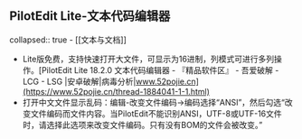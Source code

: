 ## PilotEdit Lite-文本代码编辑器
collapsed:: true
	- [[文本与文档]]
- Lite版免费，支持快速打开大文件，可显示为16进制，列模式可进行多列操作。[PilotEdit Lite 18.2.0 文本代码编辑器 - 『精品软件区』 - 吾爱破解 - LCG - LSG |安卓破解|病毒分析|www.52pojie.cn](https://www.52pojie.cn/thread-1884041-1-1.html)
- 打开中文文件显示乱码：编辑-改变文件编码->编码选择“ANSI”，然后勾选“改变文件编码而文件内容。当PilotEdit不能识别ANSI，UTF-8或UTF-16文件时，请选择此选项来改变文件编码。只有没有BOM的文件会被改变。”